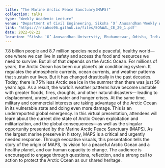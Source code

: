 ```yaml
---
title: "The Marine Arctic Peace Sanctuary(MAPS)"
collection: talks
type: "Weekly Academic Lecture"
venue: "Department of Civil Engineering, Siksha ‘O’ Anusandhan Weekly Academic Lecture (SOAWAL)"
link: 'https://rnsahoo96.github.io/files/SOAWAL_CE_29_1.pdf'
date: 2022-02-22
location: "Siksha ‘O’ Anusandhan University, Bhubaneswar, Odisha, India"
---
```

7.8 billion people and 8.7 million species need a peaceful, healthy world—one where we can
live in safety and access the food and resources we need to survive. But all of that depends on the Arctic Ocean.
For millions of years, the Arctic Ocean has been our planet’s air conditioning system. It regulates the atmospheric
currents, ocean currents, and weather patterns that sustain our lives. But it has changed drastically in the past
decades. Today, there is 75% less Arctic sea ice in the summer than there was just 50 years ago. As a result, the
world’s weather patterns have become unstable with greater floods, fires, droughts, and other natural disasters—
leading to displacement, unrest, and water and hunger crises. At the same time, military and commercial interests
are taking advantage of the Arctic Ocean in its vulnerable state and doing even more damage. This is an underreported
global emergency.
In this virtual presentation, attendees will learn about the current dire state of Arctic Ocean exploitation
and militarization, and the global consequences—as well as the singular opportunity presented by the Marine
Arctic Peace Sanctuary (MAPS). As the largest marine preserve in history, MAPS is a critical and urgently needed
response. Through evocative visuals, this presentation tells the story of the origin of MAPS, its vision for a
peaceful Arctic Ocean and a healthy planet, and our human capacity to change. The audience is encouraged to
engage through questions, reflection, and a strong call to action to protect the Arctic Ocean as our shared
heritage.

